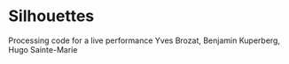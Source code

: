 # Silhouettes
Processing code for a live performance
Yves Brozat, Benjamin Kuperberg, Hugo Sainte-Marie
